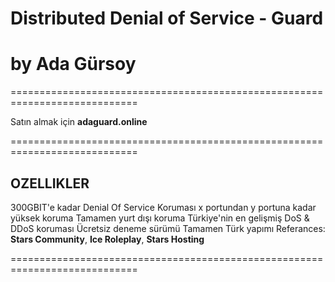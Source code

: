# Distributed Denial of Service - Guard
# by Ada Gürsoy
============================================================================

Satın almak için **adaguard.online**

============================================================================

## OZELLIKLER
300GBIT'e kadar Denial Of Service Koruması
x portundan y portuna kadar yüksek koruma
Tamamen yurt dışı koruma
Türkiye'nin en gelişmiş DoS & DDoS koruması
Ücretsiz deneme sürümü
Tamamen Türk yapımı
Referances: **Stars Community**, **Ice Roleplay**, **Stars Hosting**

============================================================================
